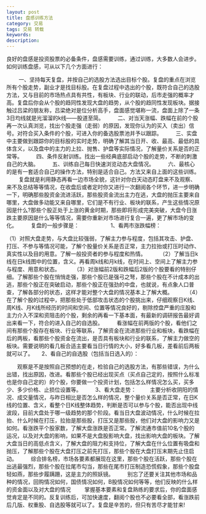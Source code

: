 ```yaml
---
layout: post
title: 盘感训练方法
category: 交易
tags: 交易 转载
keywords: 
description: 
---
```


良好的盘感是投资股票的必备条件，盘感需要训练，通过训练，大多数人会进步。如何训练盘感，可从以下几个方面进行：

　　
一、坚持每天复盘，并按自己的选股方法选出目标个股。复盘的重点在浏览所有个股走势，副业才是找目标股。在复盘过程中选出的个股，既符合自己的选股方法，又与目前的市场热点具有共性，有板块、行业的联动，后市走强的概率才高。复盘后你会从个股的趋同性发现大盘的趋势，从个股的趋同性发现板块。据接触过吕梁的朋友称，吕梁绝对是位分析高手，盘面感觉堪称一流，盘面上除了一条3日均线就是光溜溜的k线——股道至简。
　　
二、对当天涨幅、跌幅在前的个股再一次认真浏览，找出个股走强（走弱）的原因，发现你认为的买入（卖出）信号。对符合买入条件的个股，可进入你的备选股票池并予以跟踪。
　　
三、实盘中主要做到跟踪你的目标股的实时走势，明确了解其当日开、收、最高、最低的具体含义，以及盘中的主力的上拉、抛售、护盘等实际情况，了解量价关系是否的正常等。
　　
四、条件反射训练。找出一些经典底部启动个股的走势，不断的刺激自己的大脑。
　　
五、训练自己每日快速浏览动态大盘情况。
　　
六、最核心的是有一套适合自己的操作方法，特别是适合自己。方法又来自上面的这些训练。
　　
复盘就是利用静态再看一边市场全貌，这针对你白天动态盯盘来不及观察、来不及总结等等情况，在收盘后或者定时你又进行一次翻阅各个环节，进一步明确一下，明确那些股资金流进活跃，那些股资金流出主力在逃，大盘的抛压主要来自哪里，大盘做多动能又来自哪里，它们是不有行业、板块的联系，产生这些情况原因是什么?那些个股正处于上涨的黄金时期，那些即将形成完美突破，大盘今日涨跌主要原因是什么等等情况，需要你重新对市场进行复合一遍，更了解市场的变化。
　
　复盘的一般步骤是：
　　
　　　
1、看两市涨跌幅榜：

（1）对照大盘走势，与大盘比较强弱，了解主力参与程度，包括其攻击、护盘、打压、不参与等情况可能，了解个股量价关系是否正常，主力拉抬或打压时动作、真实性以及目的用意。了解一般投资者的参与程度和热情。
　　
（2）了解当日k线在日k线图中的位置，含义。再看周k线和月k线，在时间上、空间上了解主力参与程度、用意和状态。
　　
（3）对涨幅前2版和跌幅后2版的个股要看的特别仔细。了解那些个股在悄悄走强，那些个股已是强弓之弩，那些个股在不计成本的出逃，那些个股正在突破启动，那些个股正在强劲的中盘，也就说，有点象人口普查，了解各部分的状态，这样才能对整个大盘的情况基本上了解大概。
　　
（4）在了解个股的过程中，把那些处于低部攻击状态的个股挑出来，仔细观察日K线、周K线、月K线所经历的时间和空间、位置等情况良好的，剔除控盘严重的庄股和主力介入不深和资阻击的个股，剩余的再看一下基本面，有最新的调研报告最好调出来看一下，符合的进入自己的自选股。
　　
看涨幅在前两版的个股，看他们之间有那些个股存在板块、行业等联系，了解资金在流进那些行业和板块，看跌幅在后的两板，看那些个股资金在流出，是否具有板块和行业的联系，了解主力做空的板块。需要说明的看几板合适主要看当日行情的大小，好多看几板，差看前后两板就可以了。
　
2、看自己的自选股（包括当日选入的）：

　　观察是不是按照自己预想的在走，检验自己的选股方法，有那些错误，为什么出错，找出原因，改进。看那些个股已经出现买点（买点自己定的，按照什么标准也是你自己定的）的个股，你要做一个投资计划，包括怎么样情况怎么买，买多少、多少价格、止损位设置等。
　　
3、看大盘走势：
　　
主要分析收阴阳的情况、成交量情况，与昨日相比是否怎么样的情况，整个量价关系是否正常，在日K线的位置、含义，看整个日K线整体趋势，判断是否可以参与个股，能否出现中线波段，目前大盘处于哪一级趋势的那个阶段。看当日大盘波动情况，什么时候在拉抬、什么时候在打压，拉抬是那些股，打压又是那些股，他们对大盘的影响力又是如何。看涨跌平个股家数，了解大盘涨跌是否正常。了解流通市值前10名个股的运况，以及对大盘的影响，如果不是大盘股影响大盘，找出影响大盘的板块。了解大盘当日的高低点含义，了解大盘的阻力和支持位，了解大盘在什么位置有吸盘和抛压，了解那些个股在大盘打压之前先打压，那些个股在大盘打压末期先止住启动。
　　
综合排名榜，市场各要素都展现在这里，那些个股在活跃，那些个股在出逃最强烈，那些个股在拉尾市勾当，那些在尾市打压制造恐慌假象，那些个股盘轻如燕，那些步履蹒跚，这是主力的照妖镜。
　　
别忘了还要关注其他市场和品种的情况，回购情况如何，国债情况如何，B股情况如何等等，他们反映的什么样的资金面以及对大盘的情况
　　
掌握基本要素和复盘熟练的要求后，你的盘面感觉肯定是不同的。反复训练后，可加快速度，翻阅个股也不必要看全部，看涨跌前后几版、权重股、自选股等就可以了。复盘是辛苦的，但只有苦尽才能甘来!